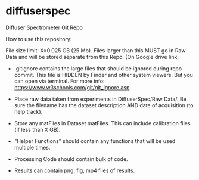 # diffuserspec

Diffuser Spectrometer Git Repo

How to use this repository:

File size limit: X=0.025 GB (25 Mb).  Files larger than this MUST go in Raw Data and will be stored separate from this Repo.  (On Google drive link: 

- .gitignore contains the large files that should be ignored during repo commit.  This file is HIDDEN by Finder and other system viewers.  But you can open via terminal. For more info: https://www.w3schools.com/git/git_ignore.asp

- Place raw data taken from experiments in DiffuserSpec/Raw Data/.  Be sure the filename has the dataset description AND date of acquisition (to help track).

- Store any matFiles in Dataset matFiles.  This can include calibration files (if less than X GB).

- "Helper Functions" should contain any functions that will be used multiple times.

- Processing Code should contain bulk of code.  

- Results can contain png, fig, mp4 files of results. 


